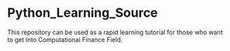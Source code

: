 # Python_Learning_Source
This repository can be used as a rapid learning tutorial for those who want to get into Computational Finance Field.

